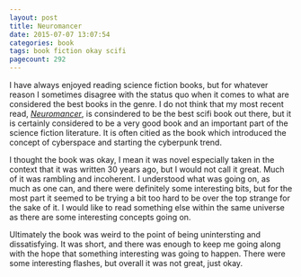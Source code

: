 ```yaml
--- 
layout: post
title: Neuromancer
date: 2015-07-07 13:07:54
categories: book
tags: book fiction okay scifi
pagecount: 292
---
```


I have always enjoyed reading science fiction books, but for whatever
reason I sometimes disagree with the status quo when it comes to what
are considered the best books in the genre. I do not think that my most
recent read, [*Neuromancer*][neuro-amazon], is consindered to be the
best scifi book out there, but it is certainly considered to be a very
good book and an important part of the science fiction literature. It is
often citied as the book which introduced the concept of cyberspace and
starting the cyberpunk trend.

I thought the book was okay, I mean it was novel especially taken in the
context that it was written 30 years ago, but I would not call it great.
Much of it was rambling and incoherent. I understood what was going on,
as much as one can, and there were definitely some interesting bits, but
for the most part it seemed to be trying a bit too hard to be over the top
strange for the sake of it. I would like to read something else within the
same universe as there are some interesting concepts going on.

Ultimately the book was weird to the point of being unintersting and
dissatisfying. It was short, and there was enough to keep me going along
with the hope that something interesting was going to happen. There were
some interesting flashes, but overall it was not great, just okay.

[neuro-amazon]:         http://amzn.com/B000O76ON6

